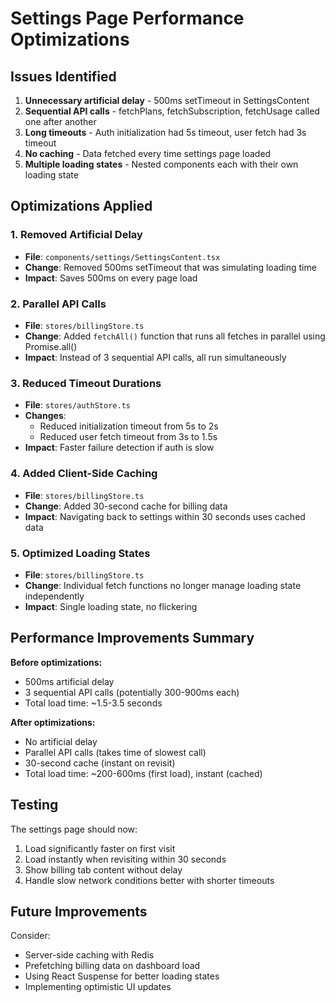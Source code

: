 # Settings Page Performance Optimizations

## Issues Identified
1. **Unnecessary artificial delay** - 500ms setTimeout in SettingsContent
2. **Sequential API calls** - fetchPlans, fetchSubscription, fetchUsage called one after another
3. **Long timeouts** - Auth initialization had 5s timeout, user fetch had 3s timeout
4. **No caching** - Data fetched every time settings page loaded
5. **Multiple loading states** - Nested components each with their own loading state

## Optimizations Applied

### 1. Removed Artificial Delay
- **File**: `components/settings/SettingsContent.tsx`
- **Change**: Removed 500ms setTimeout that was simulating loading time
- **Impact**: Saves 500ms on every page load

### 2. Parallel API Calls
- **File**: `stores/billingStore.ts`
- **Change**: Added `fetchAll()` function that runs all fetches in parallel using Promise.all()
- **Impact**: Instead of 3 sequential API calls, all run simultaneously

### 3. Reduced Timeout Durations
- **File**: `stores/authStore.ts`
- **Changes**:
  - Reduced initialization timeout from 5s to 2s
  - Reduced user fetch timeout from 3s to 1.5s
- **Impact**: Faster failure detection if auth is slow

### 4. Added Client-Side Caching
- **File**: `stores/billingStore.ts`
- **Change**: Added 30-second cache for billing data
- **Impact**: Navigating back to settings within 30 seconds uses cached data

### 5. Optimized Loading States
- **File**: `stores/billingStore.ts`
- **Change**: Individual fetch functions no longer manage loading state independently
- **Impact**: Single loading state, no flickering

## Performance Improvements Summary

**Before optimizations:**
- 500ms artificial delay
- 3 sequential API calls (potentially 300-900ms each)
- Total load time: ~1.5-3.5 seconds

**After optimizations:**
- No artificial delay
- Parallel API calls (takes time of slowest call)
- 30-second cache (instant on revisit)
- Total load time: ~200-600ms (first load), instant (cached)

## Testing
The settings page should now:
1. Load significantly faster on first visit
2. Load instantly when revisiting within 30 seconds
3. Show billing tab content without delay
4. Handle slow network conditions better with shorter timeouts

## Future Improvements
Consider:
- Server-side caching with Redis
- Prefetching billing data on dashboard load
- Using React Suspense for better loading states
- Implementing optimistic UI updates